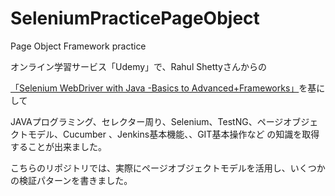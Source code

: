 # SeleniumPracticePageObject
Page Object Framework practice 

オンライン学習サービス「Udemy」で、Rahul Shettyさんからの

[「Selenium WebDriver with Java -Basics to Advanced+Frameworks」](https://www.udemy.com/share/101Wfu3@wusQ_DnlVQkej3AwW4z0hFclBIsi5-a7g3Ro7zqSk2-PaFtxkk8FyG5scgNbPRL_EQ==/)を基にして


JAVAプログラミング、セレクター周り、Selenium、TestNG、ページオブジェクトモデル、Cucumber 、Jenkins基本機能、、GIT基本操作など
の知識を取得することが出来ました。

こちらのリポジトリでは、実際にページオブジェクトモデルを活用し、いくつかの検証パターンを書きました。
